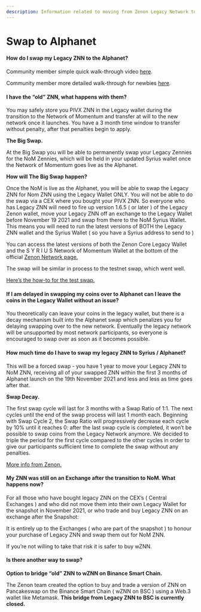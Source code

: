```yaml
---
description: Information related to moving from Zenon Legacy Network to the Alpha Network
---
```


# Swap to Alphanet

#### **How do I swap my Legacy ZNN to the Alphanet?**

Community member simple quick walk-through video [here](https://youtu.be/Ge9BMVHC5JA?t=34).

Community member more detailed walk-through for newbies [here](https://youtu.be/XtA\_HgiEnoY).

#### **I have the “old” ZNN, what happens with them?** <a href="i-have-the-old-znn-what-happens-with-them" id="i-have-the-old-znn-what-happens-with-them"></a>

You may safely store you PIVX ZNN in the Legacy wallet during the transition to the Network of Momentum and transfer at will to the new network once it launches. You have a 3 month time window to transfer without penalty, after that penalties begin to apply.

**The Big Swap.**&#x20;

At the Big Swap you will be able to permanently swap your Legacy Zennies for the NoM Zennies, which will be held in your updated Syrius wallet once the Network of Momentum goes live as the Alphanet.

**How will The Big Swap happen?**&#x20;

Once the NoM is live as the Alphanet, you will be able to swap the Legacy ZNN for Nom ZNN using the Legacy Wallet ONLY. You will not be able to do the swap via a CEX where you bought your PIVX ZNN. So everyone who has Legacy ZNN will need to fire up version 1.6.5 ( or later ) of the Legacy Zenon wallet, move your Legacy ZNN off an exchange to the Legacy Wallet before November 19 2021 and swap from there to the NoM Syrius Wallet. This means you will need to run the latest versions of BOTH the Legacy ZNN wallet and the Syrius Wallet ( so you have a Syrius address to send to )

You can access the latest versions of both the Zenon Core Legacy Wallet and the S Y R I U S Network of Momentum Wallet at the bottom of the official [Zenon Network page. ](https://zenon.network)

The swap will be similar in process to the testnet swap, which went well.&#x20;

[Here’s the how-to for the test swap. ](https://medium.com/@zenon.network/swapdrop-event-october-1st-bd99964589aa)

#### **If I am delayed in swapping my coins over to Alphanet can I leave the coins in the Legacy Wallet without an issue?** <a href="q-is-there-an-issue-if-i-am-delayed-in-swapping-my-coins-over-to-alphanet-can-i-leave-the-coins-in-t" id="q-is-there-an-issue-if-i-am-delayed-in-swapping-my-coins-over-to-alphanet-can-i-leave-the-coins-in-t"></a>

You theoretically can leave your coins in the legacy wallet, but there is a decay mechanism built into the Alphanet swap which penalizes you for delaying swapping over to the new network. Eventually the legacy network will be unsupported by most network participants, so everyone is encouraged to swap over as soon as it becomes possible.

#### **How much time do I have to swap my legacy ZNN to Syrius / Alphanet?**

This will be a forced swap - you have 1 year to move your Legacy ZNN to NoM ZNN, receiving all of your swapped ZNN within the first 3 months of Alphanet launch on the 19th November 2021 and less and less as time goes after that.

**Swap Decay.**

The first swap cycle will last for 3 months with a Swap Ratio of 1:1. The next cycles until the end of the swap process will last 1 month each. Beginning with Swap Cycle 2, the Swap Ratio will progressively decrease each cycle by 10% until it reaches 0: after the last swap cycle is completed, it won’t be possible to swap coins from the Legacy Network anymore. We decided to triple the period for the first cycle compared to the other cycles in order to give our participants sufficient time to complete the swap without any penalties.

[More info from Zenon.](https://medium.com/@zenon.network/alphanet-swap-cycles-658981a9d8bd)

#### **My ZNN was still on an Exchange after the transition to NoM. What happens now?**

For all those who have bought legacy ZNN on the CEX’s ( Central Exchanges ) and who did not move them into their own Legacy Wallet for the snapshot in November 2021, or who trade and buy Legacy ZNN on an exchange after the Snapshot:

It is entirely up to the Exchanges ( who are part of the snapshot ) to honour your purchase of Legacy ZNN and swap them out for NoM ZNN.

If you’re not willing to take that risk it is safer to buy wZNN.

#### **Is there another way to swap?**

**Option to bridge “old” ZNN to wZNN on Binance Smart Chain.**

The Zenon team created the option to buy and trade a version of ZNN on Pancakeswap on the Binance Smart Chain ( wZNN on BSC ) using a Web.3 wallet like Metamask. **This bridge from Legacy ZNN to BSC is currently closed.**&#x20;

#### &#x20;<a href="q-can-i-still-participate-in-swapdrop-and-receive-pp-rewards" id="q-can-i-still-participate-in-swapdrop-and-receive-pp-rewards"></a>
